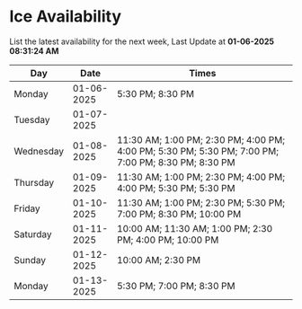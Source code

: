 # Ice Availability

List the latest availability for the next week, Last Update at **01-06-2025 08:31:24 AM**

| Day         | Date        | Times       |
| ----------- | ----------- | ----------- |
|Monday|01-06-2025|5:30 PM; 8:30 PM|
|Tuesday|01-07-2025||
|Wednesday|01-08-2025|11:30 AM; 1:00 PM; 2:30 PM; 4:00 PM; 4:00 PM; 5:30 PM; 5:30 PM; 7:00 PM; 7:00 PM; 8:30 PM; 8:30 PM|
|Thursday|01-09-2025|11:30 AM; 1:00 PM; 2:30 PM; 4:00 PM; 4:00 PM; 5:30 PM; 5:30 PM|
|Friday|01-10-2025|11:30 AM; 1:00 PM; 2:30 PM; 5:30 PM; 7:00 PM; 8:30 PM; 10:00 PM|
|Saturday|01-11-2025|10:00 AM; 11:30 AM; 1:00 PM; 2:30 PM; 4:00 PM; 10:00 PM|
|Sunday|01-12-2025|10:00 AM; 2:30 PM|
|Monday|01-13-2025|5:30 PM; 7:00 PM; 8:30 PM|
